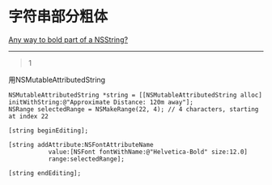 # 字符串部分粗体
[Any way to bold part of a NSString?](https://stackoverflow.com/questions/6013705/any-way-to-bold-part-of-a-nsstring)

___



> 1

用NSMutableAttributedString

```objc
NSMutableAttributedString *string = [[NSMutableAttributedString alloc] initWithString:@"Approximate Distance: 120m away"];
NSRange selectedRange = NSMakeRange(22, 4); // 4 characters, starting at index 22

[string beginEditing];

[string addAttribute:NSFontAttributeName
           value:[NSFont fontWithName:@"Helvetica-Bold" size:12.0]
           range:selectedRange];

[string endEditing];
```

